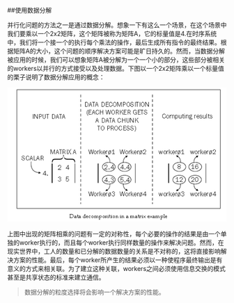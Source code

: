 ##使用数据分解

并行化问题的方法之一是通过数据分解。想象一下有这么一个场景，在这个场景中我们要乘以一个2x2矩阵，这个矩阵被称为矩阵A，它的标量值是4.在时序系统中，我们将一个接一个的执行每个乘法的操作，最后生成所有指令的最终结果。根据矩阵A的大小，这个问题的顺序解决方案可能是旷日持久的。然而，当数据分解被应用的时候，我们可以想象矩阵A被分解为一个一个小的部分，这些部分被相关的workers以并行的方式接受以及处理数据。下图以一个2x2矩阵乘以一个标量值的栗子说明了数据分解应用的概念：

![](https://github.com/Voidly/Img/blob/master/Parallel%20Programming%20with%20Python/Chapter%202/Data%20decomposition%20in%20a%20matrix%20example.png?raw=true)

上图中出现的矩阵相乘的问题有一定的对称性，每个必要的操作的结果是由一个单独的worker执行的，而且每个worker执行同样数量的操作来解决问题。然而，在现实世界中，工人的数量和已分解的数据数量的关系是不对称的，这将直接影响解决方案的性能。最后，每个worker所产生的结果必须以一种使程序最终输出是有意义的方式来相关联。为了建立这种关联，workers之间必须使用信息交换的模式甚至是共享状态的标准来建立通信。

> 数据分解的粒度选择将会影响一个解决方案的性能。

